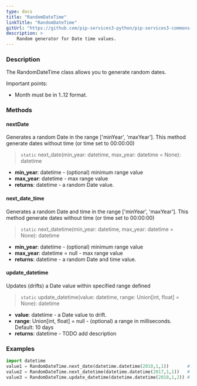 ```yaml
---
type: docs
title: "RandomDateTime"
linkTitle: "RandomDateTime"
gitUrl: "https://github.com/pip-services3-python/pip-services3-commons-python"
description: >
    Random generator for Date time values.
---
```


### Description

The RandomDateTime class allows you to generate random dates.

Important points:

- Month must be in 1..12 format.

### Methods

#### nextDate
Generates a random Date in the range ['minYear', 'maxYear'].
This method generate dates without time (or time set to 00:00:00)

> `static` next_date(min_year: datetime, max_year: datetime = None): datetime

- **min_year**: datetime - (optional) minimum range value
- **max_year**: datetime - max range value
- **returns**: datetime - a random Date value.

#### next_date_time
Generates a random Date and time in the range ['minYear', 'maxYear'].
This method generate dates without time (or time set to 00:00:00)

> `static` next_datetime(min_year: datetime, max_year: datetime = None): datetime

- **min_year**: datetime - (optional) minimum range value
- **max_year**: datetime = null - max range value
- **returns**: datetime - a random Date and time value.

#### update_datetime
Updates (drifts) a Date value within specified range defined

> `static` update_datetime(value: datetime, range: Union[int, float] = None): datetime

- **value**: datetime - a Date value to drift.
- **range**: Union[int, float] = null - (optional) a range in milliseconds. Default: 10 days
- **returns**: datetime - TODO add description

### Examples

```python
import datetime
value1 = RandomDateTime.next_date(datetime.datetime(2010,1,1))       # Possible result: 2008-01-03
value2 = RandomDateTime.next_datetime(datetime.datetime(2017,1,1))   # Possible result: 2007-03-11 11:20:32
value3 = RandomDateTime.update_datetime(datetime.datetime(2010,1,2)) # Possible result: 2010-02-05 11:33:23
```
